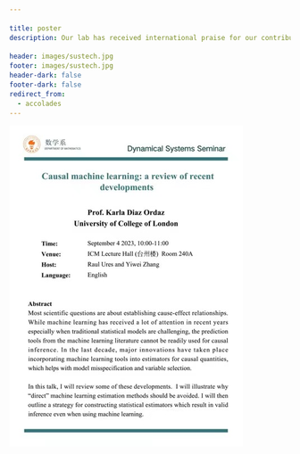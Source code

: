 ```yaml
---

title: poster
description: Our lab has received international praise for our contributions to science.

header: images/sustech.jpg
footer: images/sustech.jpg
header-dark: false
footer-dark: false
redirect_from:
  - accolades
---
```


![poster](20230904-1.jpg)
